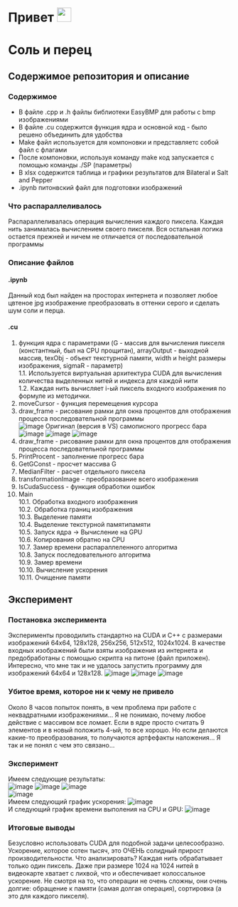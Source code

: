 # Привет <img src="https://github.com/blackcater/blackcater/raw/main/images/Hi.gif" height="32"/> </br>
# Соль и перец
## Содержимое репозитория и описание 
### Содержимое 
* В файле .cpp и .h файлы библиотеки EasyBMP для работы с bmp изображениями</br>
* В файле .cu содержится функция ядра и основной код - было решено объединить для удобства</h5>
* Make файл используется для компоновки и представляетс собой файл с флагами</br>
* После компоновки, используя команду make код запускается с помощью команды ./SP (параметры)</br>
* В xlsx содержится таблица и графики результатов для Bilateral и Salt and Pepper</br>
* .ipynb питонвский файл для подготовки изображений </br>
### Что распараллеливалось
Распараллеливалась операция вычисления каждого пиксела. Каждая нить занималась вычислением своего пикселя. Вся остальная логика остается прежней и ничем не отличается от последовательной программы</br>
### Описание файлов
#### .ipynb 
Данный код был найден на просторах интернета и позволяет любое цвтеное jpg изображение преобразовать в оттенки серого и сделать шум соли и перца. </br>
#### .cu 
1. функция ядра с параметрами (G - массив для вычисления пикселя (константный, был на CPU прощитан), arrayOutput - выходной массив, texObj - объект текстурной памяти, width и height размеры изображения, sigmaR - параметр)</br>
1.1. Используется виртуальная архитектура CUDA для вычисления количества выделенных нитей и индекса для каждой нити</br>
1.2. Каждая нить вычисляет i-ый пиксель входного изображения по формуле из методички. </br>
2. moveCursor - функция перемещения курсора</br>
3. draw_frame - рисование рамки для окна процентов для отображения процесса последовательной программы</br>
![image](https://user-images.githubusercontent.com/62326372/199138378-038c100c-9b62-4e1b-a3ed-4240936b896e.png)
Оригинал (версия в VS) самописного прогресс бара
![image](https://user-images.githubusercontent.com/62326372/199140859-cc1e244f-14bf-42a0-9b20-8d72bcf35f39.png)
![image](https://user-images.githubusercontent.com/62326372/199140884-27147fc4-2992-42b1-8f32-d6f1fbc7258d.png)
![image](https://user-images.githubusercontent.com/62326372/199140968-a971887d-eb3e-42e3-af49-51361a65bd39.png)
4. draw_frame - рисование рамки для окна процентов для отображения процесса последовательной программы</br>
5. PrintProcent - заполнение прогресс бара</br>
6. GetGConst - просчет массива G</br>
7. MedianFilter - расчет отдельного пиксела</br>
8. transformationImage - преобразование всего изображения</br>
9. IsCudaSuccess - функция обработки ошибок</br>
10. Main</br>
10.1. Обработка входного изображения</br>
10.2. Обработка границ изображения</br>
10.3. Выделение памяти</br>
10.4. Выделение текстурной памятипамяти</br>
10.5. Запуск ядра -> Вычисление на GPU</br>
10.6. Копирования обратно на CPU</br>
10.7. Замер времени распараллеленного алгоритма</br>
10.8. Запуск последовательного алгоритма</br>
10.9. Замер времени</br>
10.10. Вычисление ускорения</br>
10.11. Очищение памяти</br>
## Эксперимент
### Постановка эксперимента</br>
Эксперименты проводилить стандартно на CUDA и С++ с размерами изображений 64x64, 128x128, 256x256, 512x512, 1024x1024. В качестве входных изображений были взяты изображения из интернета и предобработаны с помощью скрипта на питоне (файл приложен). Интересно, что мне так и не удалось запустить программу для изображений 64x64 и 128x128. 
![image](https://user-images.githubusercontent.com/62326372/199143251-a1f1513d-1f00-47be-8b38-ea870e741c10.png)
![image](https://user-images.githubusercontent.com/62326372/199143299-fb9adc60-758f-4210-b3f2-233979f25ad6.png)
![image](https://user-images.githubusercontent.com/62326372/199143347-d5e1f0c9-62ac-4081-b489-57e0f2a5f395.png)
### Убитое время, которое ни к чему не привело
Около 8 часов попыток понять, в чем проблема при работе с неквадратными изображениями... Я не понимаю, почему любое действие с массивом все ломает. Если в ядре просто считать 9 элементов и в новый положить 4-ый, то все хорошо. Но если делаются какие-то преобразования, то получаются артфефакты наложения... Я так и не понял с чем это связано...</br>
### Эксперимент 
Имеем следующие результаты: </br>
![image](https://user-images.githubusercontent.com/62326372/199143568-8c2a74e1-b59f-48bc-87d8-89b199615945.png)
![image](https://user-images.githubusercontent.com/62326372/199143598-37fe5dbf-95af-498f-9eba-aaadb86d6fd0.png)
![image](https://user-images.githubusercontent.com/62326372/199143521-af91fb36-feeb-4857-910c-1fed0747021b.png)
</br>
![image](https://user-images.githubusercontent.com/62326372/199143651-2b591adf-62b2-45fc-b04d-56520784a020.png)</br>
Имеем следующий график ускорения: 
![image](https://user-images.githubusercontent.com/62326372/199143823-3f6bf0d4-e7ab-4002-86d1-c84af10e3c68.png) </br>
И следующий график времени выполения на CPU и GPU: 
![image](https://user-images.githubusercontent.com/62326372/199143891-6890a404-6cfe-43a3-9fad-3d55a50015db.png) </br>
### Итоговые выводы
Безусловно использовать CUDA для подобной задачи целесообразно. Ускорение, которое сотен тысяч, это ОЧЕНЬ солидный прирост производительности. Что анализировать? Каждая нить обрабатывает только один пиксель. Даже при размере 1024 на 1024 нитей в видеокарте хватает с лихвой, что и обеспечивает колоссальное ускорение. Не смотря на то, что операции не очень сложны, они очень долгие: обращение к памяти (самая долгая операция), сортировка (а это для каждого пикселя).
